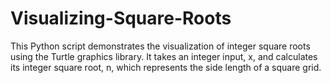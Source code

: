 # Visualizing-Square-Roots
This Python script demonstrates the visualization of integer square roots using the Turtle graphics library. It takes an integer input, x, and calculates its integer square root, n, which represents the side length of a square grid.
